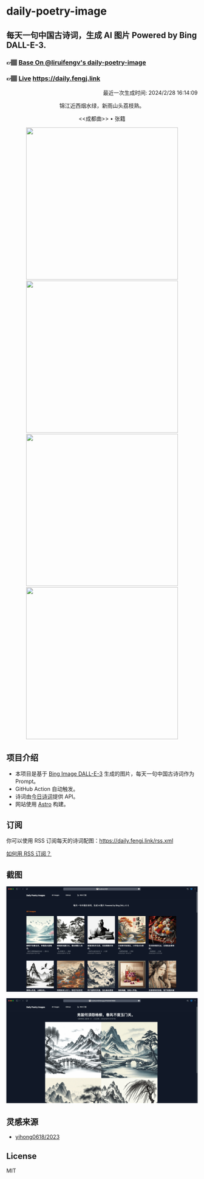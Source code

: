 
# daily-poetry-image

## 每天一句中国古诗词，生成 AI 图片 Powered by Bing DALL-E-3.

### 👉🏽 [Base On @liruifengv's daily-poetry-image](https://github.com/liruifengv/daily-poetry-image)

### 👉🏽 [Live](https://daily.fengj.link) https://daily.fengj.link

<p align="right">
  最近一次生成时间: 2024/2/28 16:14:09
</p>
<p align="center">
锦江近西烟水绿，新雨山头荔枝熟。
</p>
<p align="center">
<<成都曲>> • 张籍
</p>
<p align="center">
<img src="https://tse1.mm.bing.net/th/id/OIG2.WLpe2l4pXs0lGWAATw.Q" height="400" width="400" />
<img src="https://tse2.mm.bing.net/th/id/OIG2.br9lUeNoLxdSOxXq1BkK" height="400" width="400" />
<img src="https://tse3.mm.bing.net/th/id/OIG2.FgJ.WpixNDGmWBhhGTBF" height="400" width="400" />
<img src="https://tse3.mm.bing.net/th/id/OIG2.rp048B3k3bGNXheHjsYp" height="400" width="400" />
</p>

## 项目介绍

-   本项目是基于 [Bing Image DALL-E-3](https://www.bing.com/images/create) 生成的图片，每天一句中国古诗词作为 Prompt。
-   GitHub Action 自动触发。
-   诗词由[今日诗词](https://www.jinrishici.com/)提供 API。
-   网站使用 [Astro](https://astro.build) 构建。

## 订阅

你可以使用 RSS 订阅每天的诗词配图：https://daily.fengj.link/rss.xml

[如何用 RSS 订阅？](https://zhuanlan.zhihu.com/p/55026716)

## 截图

![图片列表](./screenshots/Snipaste_2023-12-28_21-00-26.png)

![图片详情](./screenshots/Snipaste_2023-12-28_21-00-53.png)

## 灵感来源

-   [yihong0618/2023](https://github.com/yihong0618/2023)

## License

MIT
